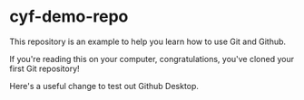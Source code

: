# cyf-demo-repo

This repository is an example to help you learn how to use Git and Github.

If you're reading this on your computer, congratulations, you've cloned your first Git repository!

Here's a useful change to test out Github Desktop.
